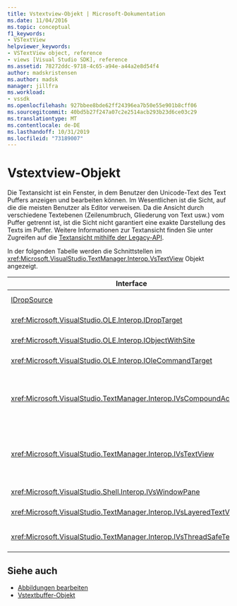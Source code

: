 ```yaml
---
title: Vstextview-Objekt | Microsoft-Dokumentation
ms.date: 11/04/2016
ms.topic: conceptual
f1_keywords:
- VSTextView
helpviewer_keywords:
- VSTextView object, reference
- views [Visual Studio SDK], reference
ms.assetid: 78272ddc-9718-4c65-a94e-a44a2e8d54f4
author: madskristensen
ms.author: madsk
manager: jillfra
ms.workload:
- vssdk
ms.openlocfilehash: 927bbee8bde62ff24396ea7b50e55e901b8cff06
ms.sourcegitcommit: 40bd5b27f247a07c2e2514acb293b23d6ce03c29
ms.translationtype: MT
ms.contentlocale: de-DE
ms.lasthandoff: 10/31/2019
ms.locfileid: "73189007"
---
```

# <a name="vstextview-object"></a>Vstextview-Objekt

Die Textansicht ist ein Fenster, in dem Benutzer den Unicode-Text des Text Puffers anzeigen und bearbeiten können. Im Wesentlichen ist die Sicht, auf die die meisten Benutzer als Editor verweisen. Da die Ansicht durch verschiedene Textebenen (Zeilenumbruch, Gliederung von Text usw.) vom Puffer getrennt ist, ist die Sicht nicht garantiert eine exakte Darstellung des Texts im Puffer. Weitere Informationen zur Textansicht finden Sie unter Zugreifen auf die [Textansicht mithilfe der Legacy-API](/visualstudio/extensibility/accessing-thetext-view-by-using-the-legacy-api?view=vs-2015).

In der folgenden Tabelle werden die Schnittstellen im <xref:Microsoft.VisualStudio.TextManager.Interop.VsTextView> Objekt angezeigt.

|Interface|Beschreibung|
|---------------|-----------------|
|[IDropSource](/windows/desktop/api/oleidl/nn-oleidl-idropsource)|Standard-OLE-Schnittstelle.|
|<xref:Microsoft.VisualStudio.OLE.Interop.IDropTarget>|Standard-OLE-Schnittstelle.|
|<xref:Microsoft.VisualStudio.OLE.Interop.IObjectWithSite>|Standard-OLE-Schnittstelle.|
|<xref:Microsoft.VisualStudio.OLE.Interop.IOleCommandTarget>|Standard-OLE-Schnittstelle.|
|<xref:Microsoft.VisualStudio.TextManager.Interop.IVsCompoundAction>|Ermöglicht die Erstellung von Verbund Aktionen (d. h. Aktionen, die in einer einzelnen Rückgängig/Wiederholen-Einheit gruppiert sind).|
|<xref:Microsoft.VisualStudio.TextManager.Interop.IVsTextView>|Stellt die grundlegenden Methoden zum Verwalten von und Zugreifen auf die Ansicht bereit. `IVsTextView` ist nicht Thread sicher.|
|<xref:Microsoft.VisualStudio.Shell.Interop.IVsWindowPane>|Erstellt und verwaltet einen Fensterbereich.|
|<xref:Microsoft.VisualStudio.TextManager.Interop.IVsLayeredTextView>|Interagiert mit Textebenen.|
|<xref:Microsoft.VisualStudio.TextManager.Interop.IVsThreadSafeTextView>|Führt Vorgänge für die Ansicht aus einem anderen Thread aus.|

## <a name="see-also"></a>Siehe auch

- [Abbildungen bearbeiten](https://www.microsoft.com/download/details.aspx?id=55984)
- [Vstextbuffer-Objekt](../extensibility/vstextbuffer-object.md)